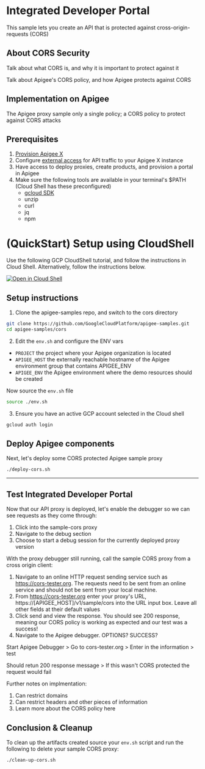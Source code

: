 # Integrated Developer Portal

This sample lets you create an API that is protected against cross-origin-requests (CORS)

## About CORS Security

Talk about what CORS is, and why it is important to protect against it

Talk about Apigee's CORS policy, and how Apigee protects against CORS

## Implementation on Apigee 

The Apigee proxy sample only a single policy; a CORS policy to protect against CORS attacks

## Prerequisites
1. [Provision Apigee X](https://cloud.google.com/apigee/docs/api-platform/get-started/provisioning-intro)
2. Configure [external access](https://cloud.google.com/apigee/docs/api-platform/get-started/configure-routing#external-access) for API traffic to your Apigee X instance
3. Have access to deploy proxies, create products, and provision a portal in Apigee
4. Make sure the following tools are available in your terminal's $PATH (Cloud Shell has these preconfigured)
    * [gcloud SDK](https://cloud.google.com/sdk/docs/install)
    * unzip
    * curl
    * jq
    * npm

# (QuickStart) Setup using CloudShell

Use the following GCP CloudShell tutorial, and follow the instructions in Cloud Shell. Alternatively, follow the instructions below.

[![Open in Cloud Shell](https://gstatic.com/cloudssh/images/open-btn.png)](https://ssh.cloud.google.com/cloudshell/open?cloudshell_git_repo=https://github.com/GoogleCloudPlatform/apigee-samples&cloudshell_git_branch=main&cloudshell_workspace=.&cloudshell_tutorial=cors/docs/cloudshell-tutorial.md)

## Setup instructions

1. Clone the apigee-samples repo, and switch to the cors directory

```bash
git clone https://github.com/GoogleCloudPlatform/apigee-samples.git
cd apigee-samples/cors
```

2. Edit the `env.sh` and configure the ENV vars

* `PROJECT` the project where your Apigee organization is located
* `APIGEE_HOST` the externally reachable hostname of the Apigee environment group that contains APIGEE_ENV
* `APIGEE_ENV` the Apigee environment where the demo resources should be created

Now source the `env.sh` file

```bash
source ./env.sh
```

3. Ensure you have an active GCP account selected in the Cloud shell

```sh
gcloud auth login
```

## Deploy Apigee components

Next, let's deploy some CORS protected Apigee sample proxy

```bash
./deploy-cors.sh
```

---
## Test Integrated Developer Portal

Now that our API proxy is deployed, let's enable the debugger so we can see requests as they come through:
1. Click into the sample-cors proxy
2. Navigate to the debug section
3. Choose to start a debug session for the currently deployed proxy version

With the proxy debugger still running, call the sample CORS proxy from a cross origin client:
1. Navigate to an online HTTP request sending service such as https://cors-tester.org. The requests need to be sent from an online service and should not be sent from your local machine.
2. From https://cors-tester.org enter your proxy's URL, https://\[APIGEE_HOST\]/v1/sample/cors into the URL input box. Leave all other fields at their default values
3. Click send and view the response. You should see 200 response, meaning our CORS policy is working as expected and our test was a success!
4. Navigate to the Apigee debugger. OPTIONS? SUCCESS?

Start Apigee Debugger > Go to cors-tester.org > Enter in the information > test

Should retun 200 response message > If this wasn't CORS protected the request would fail

Further notes on implmentation:
1. Can restrict domains
2. Can restrict headers and other pieces of information
3. Learn more about the CORS policy here

## Conclusion & Cleanup

To clean up the artifacts created source your `env.sh` script and run the following to delete your sample CORS proxy:

```bash
./clean-up-cors.sh
```
